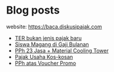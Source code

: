 # Blog posts

website: https://baca.diskusipajak.com

<!-- BLOG-POST-LIST:START -->
- [TER bukan jenis pajak baru](https://baca.diskusipajak.com/ter-bukan-jenis-pajak-baru/)
- [Siswa Magang di Gaji Bulanan](https://baca.diskusipajak.com/siswa-magang-di-gaji-bulanan/)
- [PPh 23 Jasa + Material Cooling Tower](https://baca.diskusipajak.com/pph-23-jasa-material-cooling-tower/)
- [Pajak Usaha Kos-kosan](https://baca.diskusipajak.com/pajak-usaha-kos-kosan/)
- [PPh atas Voucher Promo](https://baca.diskusipajak.com/pph-atas-voucher-promo/)
<!-- BLOG-POST-LIST:END -->

<!--
**kelaspajak/kelaspajak** is a ✨ _special_ ✨ repository because its `README.md` (this file) appears on your GitHub profile.

Here are some ideas to get you started:

- 🔭 I’m currently working on ...
- 🌱 I’m currently learning ...
- 👯 I’m looking to collaborate on ...
- 🤔 I’m looking for help with ...
- 💬 Ask me about ...
- 📫 How to reach me: ...
- 😄 Pronouns: ...
- ⚡ Fun fact: ...
-->
